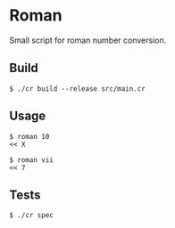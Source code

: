 # Roman

Small script for roman number conversion.

## Build
	
	$ ./cr build --release src/main.cr

## Usage

	$ roman 10
	<< X

	$ roman vii
	<< 7

## Tests

	$ ./cr spec
